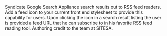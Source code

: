 Syndicate Google Search Appliance search results out to RSS feed readers. Add a feed icon to your current front end stylesheet to provide this capability for users. Upon clicking the icon in a search result listing the user is provided a feed URL that he can subscribe to in his favorite RSS feed reading tool. Authoring credit to the team at SITESA.